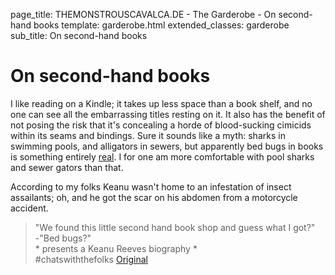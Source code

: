 page_title: THEMONSTROUSCAVALCA.DE - The Garderobe - On second-hand books
template: garderobe.html
extended_classes: garderobe
sub_title: On second-hand books

# On second-hand books

I like reading on a Kindle; it takes up less space than a book shelf, and no one can see all the embarrassing titles resting on it. It also has the benefit of not 
posing the risk that it's concealing a horde of blood-sucking cimicids within its seams and bindings.  Sure it sounds like a myth: sharks in swimming pools, 
and alligators in sewers, but apparently bed bugs in books is something entirely [real](https://www.bookstr.com/your-book-may-be-infested-with-bedbugs-heres-how-to-tell). 
I for one am more comfortable with pool sharks and sewer gators than that. 

According to my folks Keanu wasn't home to an infestation of insect assailants; oh, and he got the scar on his abdomen from a motorcycle accident.


> "We found this little second hand book shop and guess what I got?"<br />-"Bed bugs?"<br />* presents a Keanu Reeves biography *<br />#chatswiththefolks
[Original](https://twitter.com/FatConan/statuses/614745350683914240)

